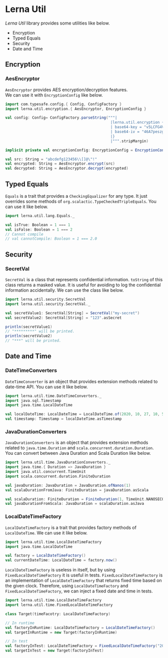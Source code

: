# Lerna Util

*Lerna Util* library provides some utilities like below.

- Encryption
- Typed Equals
- Security
- Date and Time

## Encryption

### AesEncryptor

`AesEncryptor` provides AES encryption/decryption features.  
We can use it with `EncryptionConfig` like below.

```scala mdoc:compile-only
import com.typesafe.config.{ Config, ConfigFactory }
import lerna.util.encryption.{ AesEncryptor, EncryptionConfig }

val config: Config= ConfigFactory.parseString("""|
                                               |lerna.util.encryption {
                                               | base64-key = "v5LCFG4V1CbJxxPg+WTd8w=="
                                               | base64-iv = "46A7peszgqN3q/ww4k8lWg=="
                                               |}
                                               |""".stripMargin)

implicit private val encryptionConfig: EncryptionConfig = EncryptionConfig(config)

val src: String = "abcdefg123456\\[]@\"!"
val encrypted: String = AesEncryptor.encrypt(src)
val decrypted: String = AesEncryptor.decrypt(encrypted)
```

## Typed Equals

`Equals` is a trait that provides a `CheckingEqualizer` for any type.
It just overrides some methods of `org.scalactic.TypeCheckedTripleEquals`.
You can use it like below.

```scala mdoc:reset
import lerna.util.lang.Equals._

val isTrue: Boolean = 1 === 1
val isFalse: Boolean = 1 === 2
// Cannot compile
// val cannotCompile: Boolean = 1 === 2.0
```

## Security

### SecretVal

`SecretVal` is a class that represents confidential information.
`toString` of this class returns a masked value.
It is useful for avoiding to log the confidential information accidentally.
We can use the class like below.

```scala mdoc:reset
import lerna.util.security.SecretVal
import lerna.util.security.SecretVal._

val secretValue1: SecretVal[String] = SecretVal("my-secret")
val secretValue2: SecretVal[String] = "123".asSecret

println(secretValue1)
// "*********" will be printed.
println(secretValue2)
// "***" will be printed.
```

## Date and Time

### DateTimeConverters
`DateTimeConverter` is an object that provides extension methods related to date-time API.
You can use it like below.

```scala mdoc:reset
import lerna.util.time.DateTimeConverters._
import java.sql.Timestamp
import java.time.LocalDateTime

val localDateTime: LocalDateTime = LocalDateTime.of(2020, 10, 27, 10, 57, 45, 123456789)
val timestamp: Timestamp = localDateTime.asTimestamp
```

### JavaDurationConverters
`JavaDurationConverters` is an object that provides extension methods related to `java.time.Duration` and `scala.concurrent.duration.Duration`.
You can convert between Java Duration and Scala Duration like below.

```scala mdoc:reset
import lerna.util.time.JavaDurationConverters._
import java.time.{ Duration => JavaDuration }
import java.util.concurrent.TimeUnit
import scala.concurrent.duration.FiniteDuration

val javaDuration: JavaDuration = JavaDuration.ofNanos(1)
val scalaDurationFromJava: FiniteDuration = javaDuration.asScala

val scalaDuration: FiniteDuration = FiniteDuration(1, TimeUnit.NANOSECONDS)
val javaDurationFromScala: JavaDuration = scalaDuration.asJava

```

### LocalDateTimeFactory

`LocalDateTimeFactory` is a trait that provides factory methods of `LocalDateTime`.
We can use it like below.

```scala mdoc:reset
import lerna.util.time.LocalDateTimeFactory
import java.time.LocalDateTime

val factory = LocalDateTimeFactory()
val currentDateTime: LocalDateTime = factory.now()
```

`LocalDateTimeFactory` is useless in itself, but by using `FixedLocalDateTimeFactory` it is useful in tests.
`FixedLocalDateTimeFactory` is an implementation of `LocalDateTimeFactory` that returns fixed time based on the given clock.
Therefore, using `LocalDateTimeFactory` and `FixedLocalDateTimeFactory`, we can inject a fixed date and time in tests.

```scala mdoc:reset
import lerna.util.time.LocalDateTimeFactory
import lerna.util.time.FixedLocalDateTimeFactory

class Target(timeFacotry: LocalDateTimeFactory)

// In runtime
val factoryInRuntime: LocalDateTimeFactory = LocalDateTimeFactory()
val targetInRuntime = new Target(factoryInRuntime)

// In test
val factoryInTest: LocalDateTimeFactory = FixedLocalDateTimeFactory("2019-05-01T00:00:00Z")
val targetInTest = new Target(factoryInTest)

```
